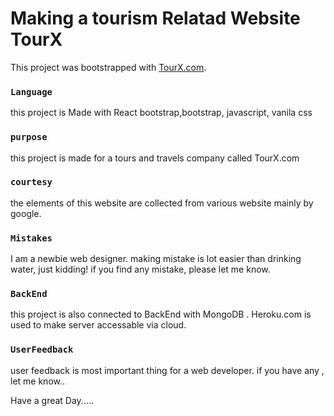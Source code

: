 # Making a tourism Relatad Website TourX 

This project was bootstrapped with [TourX.com](https://tourxtravels.netlify.app/).



### `Language`

this project is Made with React bootstrap,bootstrap, javascript, vanila css



### `purpose`

this project is made for a tours and travels company called TourX.com


### `courtesy`

the elements of this website are collected from various website mainly by google.

### `Mistakes`

  I am a newbie web designer. making mistake is lot easier than drinking water, just kidding! if you find any mistake, please let me know.


### `BackEnd`

this project is also connected to BackEnd with MongoDB . Heroku.com is used to make server accessable via cloud. 


### `UserFeedback`

user feedback is most important thing for a web developer. if you have any , let me know..


Have a great Day.....